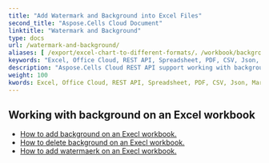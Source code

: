 ```yaml
---
title: "Add Watermark and Background into Excel Files"
second_title: "Aspose.Cells Cloud Document"
linktitle: "Watermark and Background"
type: docs
url: /watermark-and-background/
aliases: [ /export/excel-chart-to-different-formats/，/workbook/background/]
keywords: "Excel, Office Cloud, REST API, Spreadsheet, PDF, CSV, Json, Markdwon, Watermark, Background"
description: "Aspose.Cells Cloud REST API support working with background on an Excel workbook. SDK support kinds of development languages. They include Android, C#, Go, Java, NodeJS, Perl, PHP, Python, Ruby, and swift."
weight: 100
kwords: Excel, Office Cloud, REST API, Spreadsheet, PDF, CSV, Json, Markdwon, Watermark, Background
---
```



## Working with background on an Excel workbook

- [How to add background on an Execl workbook.](/cells/add-background-in-excel-file/)
- [How to delete background on an Execl workbook.](/cells/delete-background-in-excel-file/)
- [How to add watermaerk on an Execl workbook.](/cells/delete-background-in-excel-file/)
